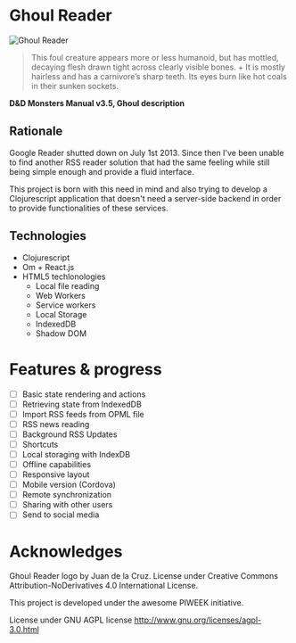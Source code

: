 Ghoul Reader
============
![Ghoul Reader](https://raw.githubusercontent.com/PIWEEK/ghoul-reader/master/src/assets/images/logo400.png)

>This foul creature appears more or less humanoid, but has mottled, decaying flesh drawn tight across clearly visible bones. +
>It is mostly hairless and has a carnivore’s sharp teeth. Its eyes burn like hot coals in their sunken sockets.

**D&D Monsters Manual v3.5, Ghoul description**

## Rationale

Google Reader shutted down on July 1st 2013. Since then I've been unable to find another RSS reader solution that had the same feeling while still being simple enough and provide a fluid interface.

This project is born with this need in mind and also trying to develop a Clojurescript application that doesn't need a server-side backend in order to provide functionalities of these services.

## Technologies

- Clojurescript
- Om + React.js
- HTML5 techlonologies
  - Local file reading
  - Web Workers
  - Service workers
  - Local Storage
  - IndexedDB
  - Shadow DOM

# Features & progress

- [ ] Basic state rendering and actions
- [ ] Retrieving state from IndexedDB
- [ ] Import RSS feeds from OPML file
- [ ] RSS news reading
- [ ] Background RSS Updates
- [ ] Shortcuts
- [ ] Local storaging with IndexDB
- [ ] Offline capabilities
- [ ] Responsive layout
- [ ] Mobile version (Cordova)
- [ ] Remote synchronization
- [ ] Sharing with other users
- [ ] Send to social media

# Acknowledges

Ghoul Reader logo by Juan de la Cruz. License under Creative Commons Attribution-NoDerivatives 4.0 International License.

This project is developed under the awesome PIWEEK initiative.

License under GNU AGPL license http://www.gnu.org/licenses/agpl-3.0.html
